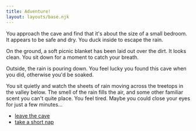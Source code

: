 ```yaml
---
title: Adventure!
layout: layouts/base.njk
---
```


You approach the cave and find that it's about the size of a small bedroom. It appears to be safe and dry. You duck inside to escape the rain.

On the ground, a soft picnic blanket has been laid out over the dirt. It looks clean. You sit down for a moment to catch your breath.

Outside, the rain is pouring down. You feel lucky you found this cave when you did, otherwise you'd be soaked. 

You sit quietly and watch the sheets of rain moving across the treetops in the valley below. The smell of the rain fills the air, and some other familiar scent you can't quite place. You feel tired. Maybe you could close your eyes for just a few minutes...

- [leave the cave](/adventure/end-home/)
- [take a short nap](/adventure/cave-nap/)